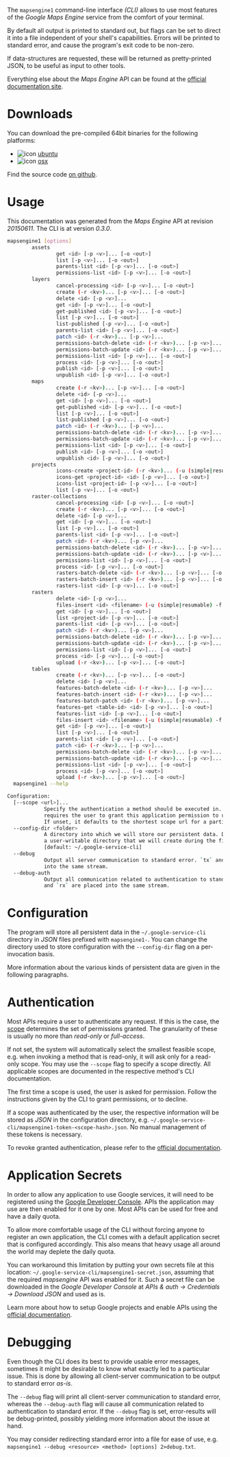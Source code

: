 <!---
DO NOT EDIT !
This file was generated automatically from 'src/mako/cli/README.md.mako'
DO NOT EDIT !
-->
The `mapsengine1` command-line interface *(CLI)* allows to use most features of the *Google Maps Engine* service from the comfort of your terminal.

By default all output is printed to standard out, but flags can be set to direct it into a file independent of your shell's
capabilities. Errors will be printed to standard error, and cause the program's exit code to be non-zero.

If data-structures are requested, these will be returned as pretty-printed JSON, to be useful as input to other tools.

Everything else about the *Maps Engine* API can be found at the
[official documentation site](https://developers.google.com/maps-engine/).

# Downloads

You can download the pre-compiled 64bit binaries for the following platforms:

* ![icon](http://megaicons.net/static/img/icons_sizes/6/140/16/ubuntu-icon.png) [ubuntu](http://dl.byronimo.de/google.rs/cli/0.3.0/ubuntu/mapsengine1.tar.gz)
* ![icon](http://hydra-media.cursecdn.com/wow.gamepedia.com/a/a2/Apple-icon-16x16.png?version=25ddd67ac3dd3b634478e3978b76cb74) [osx](http://dl.byronimo.de/google.rs/cli/0.3.0/osx/mapsengine1.tar.gz)

Find the source code [on github](https://github.com/Byron/google-apis-rs/tree/master/gen/mapsengine1-cli).

# Usage

This documentation was generated from the *Maps Engine* API at revision *20150611*. The CLI is at version *0.3.0*.

```bash
mapsengine1 [options]
        assets
                get <id> [-p <v>]... [-o <out>]
                list [-p <v>]... [-o <out>]
                parents-list <id> [-p <v>]... [-o <out>]
                permissions-list <id> [-p <v>]... [-o <out>]
        layers
                cancel-processing <id> [-p <v>]... [-o <out>]
                create (-r <kv>)... [-p <v>]... [-o <out>]
                delete <id> [-p <v>]...
                get <id> [-p <v>]... [-o <out>]
                get-published <id> [-p <v>]... [-o <out>]
                list [-p <v>]... [-o <out>]
                list-published [-p <v>]... [-o <out>]
                parents-list <id> [-p <v>]... [-o <out>]
                patch <id> (-r <kv>)... [-p <v>]...
                permissions-batch-delete <id> (-r <kv>)... [-p <v>]... [-o <out>]
                permissions-batch-update <id> (-r <kv>)... [-p <v>]... [-o <out>]
                permissions-list <id> [-p <v>]... [-o <out>]
                process <id> [-p <v>]... [-o <out>]
                publish <id> [-p <v>]... [-o <out>]
                unpublish <id> [-p <v>]... [-o <out>]
        maps
                create (-r <kv>)... [-p <v>]... [-o <out>]
                delete <id> [-p <v>]...
                get <id> [-p <v>]... [-o <out>]
                get-published <id> [-p <v>]... [-o <out>]
                list [-p <v>]... [-o <out>]
                list-published [-p <v>]... [-o <out>]
                patch <id> (-r <kv>)... [-p <v>]...
                permissions-batch-delete <id> (-r <kv>)... [-p <v>]... [-o <out>]
                permissions-batch-update <id> (-r <kv>)... [-p <v>]... [-o <out>]
                permissions-list <id> [-p <v>]... [-o <out>]
                publish <id> [-p <v>]... [-o <out>]
                unpublish <id> [-p <v>]... [-o <out>]
        projects
                icons-create <project-id> (-r <kv>)... (-u (simple|resumable) -f <file> [-m <mime>]) [-p <v>]... [-o <out>]
                icons-get <project-id> <id> [-p <v>]... [-o <out>]
                icons-list <project-id> [-p <v>]... [-o <out>]
                list [-p <v>]... [-o <out>]
        raster-collections
                cancel-processing <id> [-p <v>]... [-o <out>]
                create (-r <kv>)... [-p <v>]... [-o <out>]
                delete <id> [-p <v>]...
                get <id> [-p <v>]... [-o <out>]
                list [-p <v>]... [-o <out>]
                parents-list <id> [-p <v>]... [-o <out>]
                patch <id> (-r <kv>)... [-p <v>]...
                permissions-batch-delete <id> (-r <kv>)... [-p <v>]... [-o <out>]
                permissions-batch-update <id> (-r <kv>)... [-p <v>]... [-o <out>]
                permissions-list <id> [-p <v>]... [-o <out>]
                process <id> [-p <v>]... [-o <out>]
                rasters-batch-delete <id> (-r <kv>)... [-p <v>]... [-o <out>]
                rasters-batch-insert <id> (-r <kv>)... [-p <v>]... [-o <out>]
                rasters-list <id> [-p <v>]... [-o <out>]
        rasters
                delete <id> [-p <v>]...
                files-insert <id> <filename> (-u (simple|resumable) -f <file> [-m <mime>]) [-p <v>]...
                get <id> [-p <v>]... [-o <out>]
                list <project-id> [-p <v>]... [-o <out>]
                parents-list <id> [-p <v>]... [-o <out>]
                patch <id> (-r <kv>)... [-p <v>]...
                permissions-batch-delete <id> (-r <kv>)... [-p <v>]... [-o <out>]
                permissions-batch-update <id> (-r <kv>)... [-p <v>]... [-o <out>]
                permissions-list <id> [-p <v>]... [-o <out>]
                process <id> [-p <v>]... [-o <out>]
                upload (-r <kv>)... [-p <v>]... [-o <out>]
        tables
                create (-r <kv>)... [-p <v>]... [-o <out>]
                delete <id> [-p <v>]...
                features-batch-delete <id> (-r <kv>)... [-p <v>]...
                features-batch-insert <id> (-r <kv>)... [-p <v>]...
                features-batch-patch <id> (-r <kv>)... [-p <v>]...
                features-get <table-id> <id> [-p <v>]... [-o <out>]
                features-list <id> [-p <v>]... [-o <out>]
                files-insert <id> <filename> (-u (simple|resumable) -f <file> [-m <mime>]) [-p <v>]...
                get <id> [-p <v>]... [-o <out>]
                list [-p <v>]... [-o <out>]
                parents-list <id> [-p <v>]... [-o <out>]
                patch <id> (-r <kv>)... [-p <v>]...
                permissions-batch-delete <id> (-r <kv>)... [-p <v>]... [-o <out>]
                permissions-batch-update <id> (-r <kv>)... [-p <v>]... [-o <out>]
                permissions-list <id> [-p <v>]... [-o <out>]
                process <id> [-p <v>]... [-o <out>]
                upload (-r <kv>)... [-p <v>]... [-o <out>]
  mapsengine1 --help

Configuration:
  [--scope <url>]...
            Specify the authentication a method should be executed in. Each scope 
            requires the user to grant this application permission to use it. 
            If unset, it defaults to the shortest scope url for a particular method.
  --config-dir <folder>
            A directory into which we will store our persistent data. Defaults to 
            a user-writable directory that we will create during the first invocation.
            [default: ~/.google-service-cli]
  --debug
            Output all server communication to standard error. `tx` and `rx` are placed 
            into the same stream.
  --debug-auth
            Output all communication related to authentication to standard error. `tx` 
            and `rx` are placed into the same stream.

```

# Configuration

The program will store all persistent data in the `~/.google-service-cli` directory in *JSON* files prefixed with `mapsengine1-`.  You can change the directory used to store configuration with the `--config-dir` flag on a per-invocation basis.

More information about the various kinds of persistent data are given in the following paragraphs.

# Authentication

Most APIs require a user to authenticate any request. If this is the case, the [scope][scopes] determines the 
set of permissions granted. The granularity of these is usually no more than *read-only* or *full-access*.

If not set, the system will automatically select the smallest feasible scope, e.g. when invoking a
method that is read-only, it will ask only for a read-only scope. 
You may use the `--scope` flag to specify a scope directly. 
All applicable scopes are documented in the respective method's CLI documentation.

The first time a scope is used, the user is asked for permission. Follow the instructions given 
by the CLI to grant permissions, or to decline.

If a scope was authenticated by the user, the respective information will be stored as *JSON* in the configuration
directory, e.g. `~/.google-service-cli/mapsengine1-token-<scope-hash>.json`. No manual management of these tokens
is necessary.

To revoke granted authentication, please refer to the [official documentation][revoke-access].

# Application Secrets

In order to allow any application to use Google services, it will need to be registered using the 
[Google Developer Console][google-dev-console]. APIs the application may use are then enabled for it
one by one. Most APIs can be used for free and have a daily quota.

To allow more comfortable usage of the CLI without forcing anyone to register an own application, the CLI
comes with a default application secret that is configured accordingly. This also means that heavy usage
all around the world may deplete the daily quota.

You can workaround this limitation by putting your own secrets file at this location: 
`~/.google-service-cli/mapsengine1-secret.json`, assuming that the required *mapsengine* API 
was enabled for it. Such a secret file can be downloaded in the *Google Developer Console* at 
*APIs & auth -> Credentials -> Download JSON* and used as is.

Learn more about how to setup Google projects and enable APIs using the [official documentation][google-project-new].


# Debugging

Even though the CLI does its best to provide usable error messages, sometimes it might be desirable to know
what exactly led to a particular issue. This is done by allowing all client-server communication to be 
output to standard error *as-is*.

The `--debug` flag will print all client-server communication to standard error, whereas the `--debug-auth` flag
will cause all communication related to authentication to standard error.
If the `--debug` flag is set, error-results will be debug-printed, possibly yielding more information about the 
issue at hand.

You may consider redirecting standard error into a file for ease of use, e.g. `mapsengine1 --debug <resource> <method> [options] 2>debug.txt`.


[scopes]: https://developers.google.com/+/api/oauth#scopes
[revoke-access]: http://webapps.stackexchange.com/a/30849
[google-dev-console]: https://console.developers.google.com/
[google-project-new]: https://developers.google.com/console/help/new/